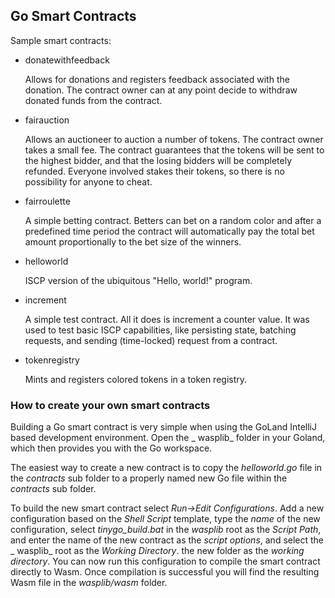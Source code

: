## Go Smart Contracts

Sample smart contracts:

- donatewithfeedback

  Allows for donations and registers feedback associated with the donation. The contract owner can at any point decide
  to withdraw donated funds from the contract.

- fairauction

  Allows an auctioneer to auction a number of tokens. The contract owner takes a small fee. The contract guarantees that
  the tokens will be sent to the highest bidder, and that the losing bidders will be completely refunded. Everyone
  involved stakes their tokens, so there is no possibility for anyone to cheat.

- fairroulette

  A simple betting contract. Betters can bet on a random color and after a predefined time period the contract will
  automatically pay the total bet amount proportionally to the bet size of the winners.

- helloworld

  ISCP version of the ubiquitous "Hello, world!" program.

- increment

  A simple test contract. All it does is increment a counter value. It was used to test basic ISCP capabilities, like
  persisting state, batching requests, and sending (time-locked) request from a contract.

- tokenregistry

  Mints and registers colored tokens in a token registry.

### How to create your own smart contracts

Building a Go smart contract is very simple when using the GoLand IntelliJ based development environment. Open the _
wasplib_ folder in your Goland, which then provides you with the Go workspace.

The easiest way to create a new contract is to copy the _helloworld.go_ file in the _contracts_ sub folder to a properly
named new Go file within the _contracts_ sub folder.

To build the new smart contract select _Run->Edit Configurations_. Add a new configuration based on the _Shell Script_
template, type the _name_ of the new configuration, select _tinygo_build.bat_ in the
_wasplib_ root as the _Script Path_, and enter the name of the new contract as the _script options_, and select the _
wasplib_ root as the _Working Directory_. the new folder as the _working directory_. You can now run this configuration
to compile the smart contract directly to Wasm. Once compilation is successful you will find the resulting Wasm file in
the
_wasplib/wasm_ folder.

